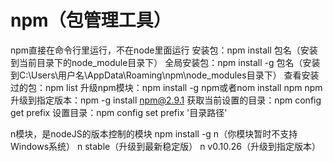 # npm（包管理工具）

npm直接在命令行里运行，不在node里面运行
安装包：npm install 包名（安装到当前目录下的node_module目录下）
全局安装包：npm install -g 包名（安装到C:\Users\用户名\AppData\Roaming\npm\node_modules目录下）
查看安装过的包：npm list
升级npm模块：npm install -g npm或者nom install npm
npm升级到指定版本：npm -g install npm@2.9.1
获取当前设置的目录：npm config get prefix
设置目录：npm config set prefix '目录路径'


n模块，是nodeJS的版本控制的模块
npm install -g n（你模块暂时不支持Windows系统）
n stable（升级到最新稳定版）
n v0.10.26（升级到指定版本）
